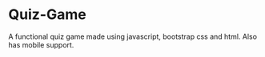 # Quiz-Game
A functional quiz game made using javascript, bootstrap css and html. Also has mobile support.
